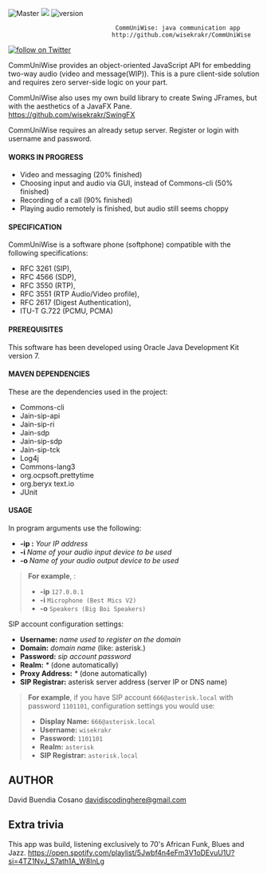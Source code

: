 ![Master](https://github.com/ipphone/core/workflows/Master/badge.svg)
<img src="https://img.shields.io/badge/Java-build%20with%20Java-blue"/>
![version](https://img.shields.io/badge/version-0.5.9-blue)

    
                                  CommUniWise: java communication app
                                 http://github.com/wisekrakr/CommUniWise



<a href="https://twitter.com/intent/follow?screen_name=wisekrakr">
        <img src="https://img.shields.io/twitter/follow/wisekrakr?style=social&logo=twitter"
            alt="follow on Twitter"></a>
            
       

CommUniWise provides an object-oriented JavaScript API for embedding
two-way audio (video and message(WIP)). This is a pure client-side solution and requires zero 
server-side logic on your part.

CommUniWise also uses my own build library to create Swing JFrames, but with the aesthetics of a JavaFX Pane.
https://github.com/wisekrakr/SwingFX

CommUniWise requires an already setup server. Register or login with username and password.

#### WORKS IN PROGRESS
- Video and messaging (20% finished)
- Choosing input and audio via GUI, instead of Commons-cli (50% finished)
- Recording of a call (90% finished)
- Playing audio remotely is finished, but audio still seems choppy

#### SPECIFICATION

CommUniWise is a software phone (softphone) compatible with the
following specifications:
 - RFC 3261 (SIP),
 - RFC 4566 (SDP),
 - RFC 3550 (RTP),
 - RFC 3551 (RTP Audio/Video profile),
 - RFC 2617 (Digest Authentication),
 - ITU-T G.722 (PCMU, PCMA)

#### PREREQUISITES

This software has been developed using Oracle Java Development Kit
version 7.

#### MAVEN DEPENDENCIES

These are the dependencies used in the project:
 - Commons-cli 
 - Jain-sip-api 
 - Jain-sip-ri 
 - Jain-sdp 
 - Jain-sip-sdp 
 - Jain-sip-tck 
 - Log4j 
 - Commons-lang3 
 - org.ocpsoft.prettytime
 - org.beryx text.io
 - JUnit


#### USAGE

In program arguments use the following:
- **-ip <ip address>:** _Your IP address_
- **-i <audio input device>:** _Name of your audio input device to be used_
- **-o <audio output device>:** _Name of your audio output device to be used_

> **For example**, :
> - **-ip** `127.0.0.1`
> - **-i** `Microphone (Best Mics V2)`
> - **-o** `Speakers (Big Boi Speakers)`
>

SIP account configuration settings:
- **Username:** _name used to register on the domain_
- **Domain:** _domain name_ (like: asterisk.<whatever>)
- **Password:** _sip account password_
- **Realm:** _*_ (done automatically)
- **Proxy Address:** _*_ (done automatically)
- **SIP Registrar:** asterisk server address (server IP or DNS name)


> **For example**, if you have SIP account `666@asterisk.local` with password `1101101`, configuration settings you would use:
> - **Display Name:** `666@asterisk.local`
> - **Username:** `wisekrakr`
> - **Password:** `1101101`
> - **Realm:** `asterisk`
> - **SIP Registrar:** `asterisk.local`
>

## AUTHOR

David Buendia Cosano davidiscodinghere@gmail.com

## Extra trivia

This app was build, listening exclusively to 70's African Funk, Blues and Jazz.
https://open.spotify.com/playlist/5Jwbf4n4eFm3V1oDEvuU1U?si=4TZ1NvJ_S7ath1A_W8lnLg